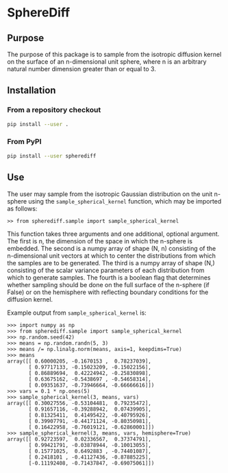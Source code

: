 # SphereDiff

## Purpose

The purpose of this package is to sample from the isotropic diffusion kernel 
on the surface of an n-dimensional unit sphere, where n is an arbitrary 
natural number dimension greater than or equal to 3.

## Installation

### From a repository checkout

```bash
pip install --user .
```

### From PyPI

```bash
pip install --user spherediff
```

## Use

The user may sample from the isotropic Gaussian distribution on the unit 
n-sphere using the `sample_spherical_kernel` function, which may be 
imported as follows:

```
>> from spherediff.sample import sample_spherical_kernel
```

This function takes three arguments and one additional, optional argument. 
The first is n, the dimension of the space in which the n-sphere is embedded. 
The second is a numpy array of shape (N, n) consisting of the n-dimensional 
unit vectors at which to center the distributions from which the samples are 
to be generated. The third is a numpy array of shape (N,) consisting of the 
scalar variance parameters of each distribution from which to generate 
samples. The fourth is a boolean flag that determines whether sampling should 
be done on the full surface of the n-sphere (if False) or on the hemisphere 
with reflecting boundary conditions for the diffusion kernel.

Example output from `sample_spherical_kernel` is:

```
>>> import numpy as np
>>> from spherediff.sample import sample_spherical_kernel
>>> np.random.seed(42)
>>> means = np.random.randn(5, 3)
>>> means /= np.linalg.norm(means, axis=1, keepdims=True)
>>> means
array([[ 0.60000205, -0.1670153 ,  0.78237039],
       [ 0.97717133, -0.15023209, -0.15022156],
       [ 0.86889694,  0.42224942, -0.25830898],
       [ 0.63675162, -0.5438697 , -0.54658314],
       [ 0.09351637, -0.73946664, -0.66666616]])
>>> vars = 0.1 * np.ones(5)
>>> sample_spherical_kernel(3, means, vars)
array([[ 0.30027556, -0.53104481,  0.79235472],
       [ 0.91657116, -0.39288942,  0.07439905],
       [ 0.81325411,  0.41495422, -0.40795926],
       [ 0.39907791, -0.44171124, -0.80350981],
       [ 0.16422958, -0.76019121, -0.62860001]])
>>> sample_spherical_kernel(3, means, vars, hemisphere=True)
array([[ 0.92723597,  0.02336567,  0.37374791],
       [ 0.99421791, -0.03878944, -0.10013055],
       [ 0.15771025,  0.6492883 , -0.74401087],
       [ 0.2418101 , -0.41127436, -0.87885225],
       [-0.11192408, -0.71437847, -0.69075061]])
```
